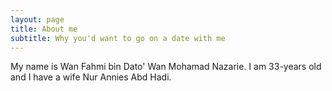 ```yaml
---
layout: page
title: About me
subtitle: Why you'd want to go on a date with me
---
```


My name is Wan Fahmi bin Dato' Wan Mohamad Nazarie. I am 33-years old and I have a wife Nur Annies Abd Hadi. 
